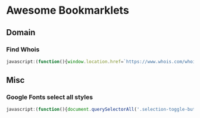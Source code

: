 # Awesome Bookmarklets

## Domain

### Find Whois
```js
javascript:(function(){window.location.href=`https://www.whois.com/whois/${window.location.hostname}`})();
```
## Misc

### Google Fonts select all styles
```js
javascript:(function(){document.querySelectorAll('.selection-toggle-button').forEach(e => e.click())})();
```